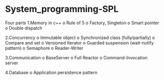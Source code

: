 # System_programming-SPL

Four parts
1.Memory in c++
o	Rule of 5
o	Factory, Singleton
o	Smart pointer
o	Double dispatch

2.Concurrency
o	Immutable object
o	Synchronized class (fully/partially)
o	Compare and set
o	Versioned Iterator
o	Guarded suspension (wait-notify pattern)
o	Semaphore
o	Reader-Writer

3.Communication
o	BaseServer
o	Full Reactor
o	Command-Invocation server

4.Database
o	Application persistence pattern
